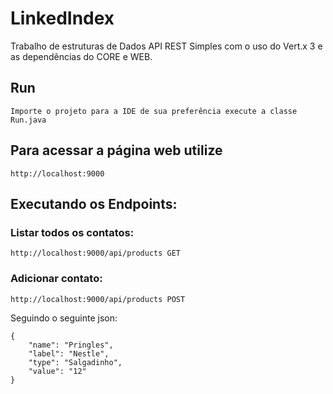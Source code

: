 # LinkedIndex
Trabalho de estruturas de Dados
API REST Simples com o uso do Vert.x 3 e as dependências do CORE e WEB.

## Run
`Importe o projeto para a IDE de sua preferência execute a classe Run.java`

## Para acessar a página web utilize 

`http://localhost:9000`

## Executando os Endpoints:

### Listar todos os contatos:

`http://localhost:9000/api/products GET`

### Adicionar contato:

`http://localhost:9000/api/products POST`

Seguindo o seguinte json:

``````
{
    "name": "Pringles",
    "label": "Nestle",
    "type": "Salgadinho",
    "value": "12"
}
